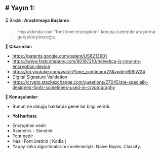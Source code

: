 # Yayın 1:
---

:hourglass: Başlık: **Araştırmaya Başlama**

> Hep aklımda olan "font level encryption" konusu üzerinde araştırma gerçekleştireceğiz.

:dizzy: **Çıkarımlar:**

- https://patents.google.com/patent/US8213601
- https://www.fastcompany.com/90167210/helvetica-is-now-an-encryption-device
- https://m.youtube.com/watch?time_continue=23&v=dejrBf9jW24
- Digital Signature Validation
- https://crypto.stackexchange.com/questions/27045/are-specially-designed-fonts-sometimes-used-in-cryptography

:mega: **Konuşulanlar:**

- Bunun ne olduğu hakkında genel bir bilgi verildi.


* **Yol haritası:**
- Encryption nedir
- Asimetrik - Simetrik
- Font nedir
- Nasıl Font üretiriz ( Kodla )
- Yapay zeka algoritmalarını incelemeliyiz. Naive Bayes. Classify.
